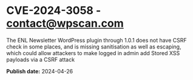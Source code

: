 # CVE-2024-3058 - contact@wpscan.com

The ENL Newsletter WordPress plugin through 1.0.1 does not have CSRF check in some places, and is missing sanitisation as well as escaping, which could allow attackers to make logged in admin add Stored XSS payloads via a CSRF attack

**Publish date:** 2024-04-26

